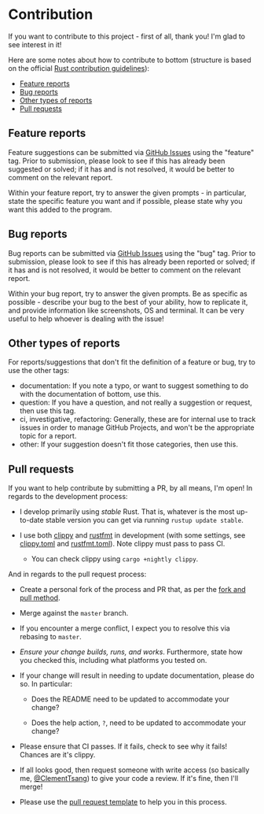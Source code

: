 # Contribution

If you want to contribute to this project - first of all, thank you! I'm glad to see
interest in it!

Here are some notes about how to contribute to bottom (structure is based on the official
[Rust contribution guidelines](https://github.com/rust-lang/rust/blob/master/CONTRIBUTING.md)):

- [Feature reports](#feature-reports)
- [Bug reports](#bug-reports)
- [Other types of reports](#other-types-of-reports)
- [Pull requests](#pull-requests)

## Feature reports

Feature suggestions can be submitted via [GitHub Issues](https://github.com/ClementTsang/bottom/issues) using the "feature" tag.
Prior to submission, please look to see if this has already been suggested or solved; if it has and is not resolved,
it would be better to comment on the relevant report.

Within your feature report, try to answer the given prompts - in particular, state the specific feature you want and if possible,
please state why you want this added to the program.

## Bug reports

Bug reports can be submitted via [GitHub Issues](https://github.com/ClementTsang/bottom/issues) using the "bug" tag.
Prior to submission, please look to see if this has already been reported or solved; if it has and is not resolved,
it would be better to comment on the relevant report.

Within your bug report, try to answer the given prompts. Be as specific as possible - describe your bug to the best of your ability, how
to replicate it, and provide information like screenshots, OS and terminal. It can be very useful to help whoever is dealing with the issue!

## Other types of reports

For reports/suggestions that don't fit the definition of a feature or bug, try to use the other tags:

- documentation: If you note a typo, or want to suggest something to do with the documentation of bottom, use this.
- question: If you have a question, and not really a suggestion or request, then use this tag.
- ci, investigative, refactoring: Generally, these are for internal use to track issues in order to manage GitHub Projects, and won't be the appropriate topic for a report.
- other: If your suggestion doesn't fit those categories, then use this.

## Pull requests

If you want to help contribute by submitting a PR, by all means, I'm open! In regards to the development process:

- I develop primarily using _stable_ Rust. That is, whatever is the most up-to-date stable version you can get via running
  `rustup update stable`.

- I use both [clippy](https://github.com/rust-lang/rust-clippy) and [rustfmt](https://github.com/rust-lang/rustfmt) in development (with some settings, see [clippy.toml](./clippy.toml) and [rustfmt.toml](rustfmt.toml)). Note clippy must pass to pass CI.

  - You can check clippy using `cargo +nightly clippy`.

And in regards to the pull request process:

- Create a personal fork of the process and PR that, as per the [fork and pull method](https://help.github.com/en/github/collaborating-with-issues-and-pull-requests/about-collaborative-development-models).

- Merge against the `master` branch.

- If you encounter a merge conflict, I expect you to resolve this via rebasing to `master`.

- _Ensure your change builds, runs, and works_. Furthermore, state how you checked this, including what platforms you tested on.

- If your change will result in needing to update documentation, please do so. In particular:

  - Does the README need to be updated to accommodate your change?

  - Does the help action, `?`, need to be updated to accommodate your change?

- Please ensure that CI passes. If it fails, check to see why it fails! Chances are it's clippy.

- If all looks good, then request someone with write access (so basically me, [@ClementTsang](https://github.com/ClementTsang)) to give your code a review. If it's fine, then I'll merge!

- Please use the [pull request template](https://github.com/ClementTsang/bottom/blob/master/.github/pull_request_template.md) to
  help you in this process.

